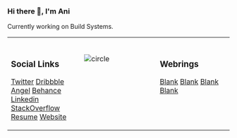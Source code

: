 ### Hi there 👋, I'm Ani


Currently working on Build Systems.

<table><tr><td valign="top" width="33%"><br>


### Social Links
[Twitter](https://twitter.com/bskrani)
[Dribbble](https://dribbble.com/pandevim)
[Angel](https://angel.co/pandevim)
[Behance](https://www.behance.net/pandevim)
[Linkedin](https://www.linkedin.com/in/pandevim)
[StackOverflow](https://stackoverflow.com/users/8240271/aniruddha-pandeym)
[Resume](https://docs.google.com/document/d/1HrKAXePsgqeXldzw6m9XfXRD2oMqKShUpv2wL7kHNL0/edit?usp=sharing)
[Website](https://pandevim.github.io)

</td><td valign="top" width="34%"><br>
  
![circle](https://user-images.githubusercontent.com/31156696/87568364-2c388980-c6e3-11ea-899e-5d1e60100598.gif)

</td><td valign="top" width="33%"><br>

### Webrings
[Blank]()
[Blank]()
[Blank]()
[Blank]()


</td></tr></table>

